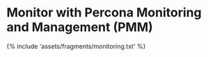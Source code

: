 # Monitor with Percona Monitoring and Management (PMM)

{% include 'assets/fragments/monitoring.txt' %}
